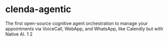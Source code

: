 # clenda-agentic
The first open-source cognitive agent orchestration to manage your appointments via VoiceCall, WebApp, and WhatsApp, like Calendly but with Native AI.
1
2
